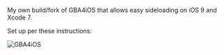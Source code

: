 My own build/fork of GBA4iOS that allows easy sideloading on iOS 9 and Xcode 7.

Set up per these instructions:

![GBA4iOS](https://raw.githubusercontent.com/jessemillar/GBA4iOS/master/screenshot.png)
